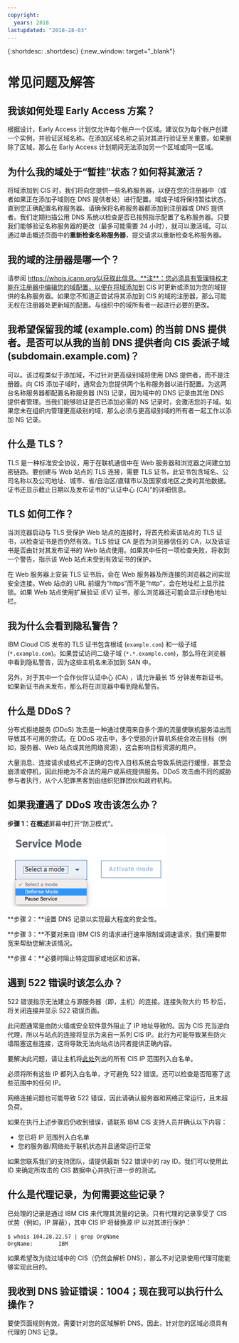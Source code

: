 ```yaml
---
copyright:
  years: 2018
lastupdated: "2018-28-03"
---
```


{:shortdesc: .shortdesc}
{:new_window: target="_blank"}

# 常见问题及解答

## 我该如何处理 Early Access 方案？
根据设计，Early Access 计划仅允许每个帐户一个区域。建议仅为每个帐户创建一个实例，并验证区域名称。在添加区域名称之前对其进行验证至关重要。如果删除了区域，那么在 Early Access 计划期间无法添加另一个区域或同一区域。

## 为什么我的域处于“暂挂”状态？如何将其激活？
将域添加到 CIS 时，我们将向您提供一些名称服务器，以便在您的注册器中（或者如果正在添加子域则在 DNS 提供者处）进行配置。域或子域将保持暂挂状态，直到您正确配置名称服务器。请确保将名称服务器都添加到注册器或 DNS 提供者。我们定期扫描公用 DNS 系统以检查是否已按照指示配置了名称服务器。只要我们能够验证名称服务器的更改（最多可能需要 24 小时），就可以激活域。可以通过单击概述页面中的**重新检查名称服务器**，提交请求以重新检查名称服务器。

## 我的域的注册器是哪一个？
请参阅 https://whois.icann.org⁄以获取此信息。**注**：您必须具有管理特权才能在注册器中编辑您的域配置，以便在将域添加到 CIS 时更新或添加为您的域提供的名称服务器。如果您不知道正尝试将其添加到 CIS 的域的注册器，那么可能无权在注册器处更新域的配置。与组织中的域所有者一起进行必要的更改。

## 我希望保留我的域 (example.com) 的当前 DNS 提供者。是否可以从我的当前 DNS 提供者向 CIS 委派子域 (subdomain.example.com)？
可以。该过程类似于添加域，不过针对更高级别域将使用 DNS 提供者，而不是注册器。向 CIS 添加子域时，通常会为您提供两个名称服务器以进行配置。为这两台名称服务器都配置名称服务器 (NS) 记录，因为域中的 DNS 记录由其他 DNS 提供者管理。当我们能够验证是否已添加必需的 NS 记录时，会激活您的子域。如果您未在组织内管理更高级别的域，那么必须与更高级别域的所有者一起工作以添加 NS 记录。

## 什么是 TLS？
TLS 是一种标准安全协议，用于在联机通信中在 Web 服务器和浏览器之间建立加密链路。要创建与 Web 站点的 TLS 连接，需要 TLS 证书，此证书包含域名、公司名称以及公司地址、城市、省/自治区/直辖市以及国家或地区之类的其他数据。证书还显示截止日期以及发布证书的“认证中心 (CA)”的详细信息。

## TLS 如何工作？
当浏览器启动与 TLS 受保护 Web 站点的连接时，将首先检索该站点的 TLS 证书，以检查证书是否仍然有效。TLS 验证 CA 是否为浏览器信任的 CA，以及该证书是否由针对其发布证书的 Web 站点使用。如果其中任何一项检查失败，将收到一个警告，指示该 Web 站点未受到有效证书的保护。

在 Web 服务器上安装 TLS 证书后，会在 Web 服务器及所连接的浏览器之间实现安全连接。Web 站点的 URL 前缀为“https”而不是“http”，会在地址栏上显示挂锁。如果 Web 站点使用扩展验证 (EV) 证书，那么浏览器还可能会显示绿色地址栏。

## 我为什么会看到隐私警告？
IBM Cloud CIS 发布的 TLS 证书包含根域 (`example.com`) 和一级子域 (`*.example.com`)。如果尝试访问二级子域 (`*.*.example.com`)，那么将在浏览器中看到隐私警告，因为这些主机名未添加到 SAN 中。

另外，对于其中一个合作伙伴认证中心 (CA) ，请允许最长 15 分钟发布新证书。如果新证书尚未发布，那么将在浏览器中看到隐私警告。

## 什么是 DDoS？
分布式拒绝服务 (DDoS) 攻击是一种通过使用来自多个源的流量使联机服务溢出而导致其不可用的尝试。在 DDoS 攻击中，多个受损的计算机系统会攻击目标（例如，服务器、Web 站点或其他网络资源），这会影响目标资源的用户。

大量消息、连接请求或格式不正确的包传入目标系统会导致系统运行缓慢，甚至会崩溃或停机，因此拒绝为不合法的用户或系统提供服务。DDoS 攻击由不同的威胁参与者执行，从个人犯罪黑客到由组织犯罪团伙和政府机构。

## 如果我遭遇了 DDoS 攻击该怎么办？

**步骤 1：**在**概述**屏幕中打开“防卫模式”。 

![防卫模式](images/defense-mode.png)

**步骤 2：**设置 DNS 记录以实现最大程度的安全性。

**步骤 3：**不要对来自 IBM CIS 的请求进行速率限制或调速请求，我们需要带宽来帮助您解决该情况。

**步骤 4：**必要时阻止特定国家或地区和访客。

## 遇到 522 错误时该怎么办？

522 错误指示无法建立与源服务器（即，主机）的连接。连接失败大约 15 秒后，将关闭连接并显示 522 错误页面。

此问题通常是由防火墙或安全软件意外阻止了 IP 地址导致的。因为 CIS 充当逆向代理，所以与站点的连接将显示为来自一系列 CIS IP。此行为可能导致某些防火墙阻塞这些连接，这将导致无法向站点访问者提供正确内容。

要解决此问题，请让主机将[此处](whitelisted-ips.html)列出的所有 CIS IP 范围列入白名单。

必须将所有这些 IP 都列入白名单，才可避免 522 错误。还可以检查是否阻塞了这些范围中的任何 IP。

网络连接问题也可能导致 522 错误，因此请确认服务器和网络正常运行，且未超负荷。

如果在执行上述步骤后仍收到错误，请联系 IBM CIS 支持人员并确认以下内容：

* 您已将 IP 范围列入白名单
* 您的服务器/网络处于联机状态并且通常运行正常

如果您联系我们的支持团队，请提供最新 522 错误中的 ray ID。我们可以使用此 ID 来确定所攻击的 CIS 数据中心并执行进一步的测试。

## 什么是代理记录，为何需要这些记录？

已处理的记录是通过 IBM CIS 来代理其流量的记录。只有代理的记录享受了 CIS 优势（例如，IP 屏蔽），其中 CIS IP 将替换源 IP 以对其进行保护：

```
$ whois 104.28.22.57 | grep OrgName
OrgName:        IBM
```

如果希望改为绕过域中的 CIS（仍然会解析 DNS），那么不对记录使用代理可能能够实现此目的。

## 我收到 DNS 验证错误：1004；现在我可以执行什么操作？

要使页面规则有效，需要针对您的区域解析 DNS。因此，针对您的区域必须具有代理的 DNS 记录。 
